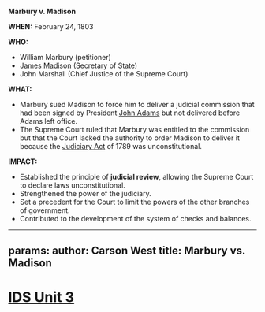 **Marbury v. Madison**

**WHEN:** February 24, 1803

**WHO:**
* William Marbury (petitioner)
* [James Madison](./../james-madison/) (Secretary of State)
* John Marshall (Chief Justice of the Supreme Court)

**WHAT:**

* Marbury sued Madison to force him to deliver a judicial commission that had been signed by President [John Adams](./../john-adams/) but not delivered before Adams left office.
* The Supreme Court ruled that Marbury was entitled to the commission but that the Court lacked the authority to order Madison to deliver it because the [Judiciary Act](./../judiciary-act/) of 1789 was unconstitutional.

**IMPACT:**

* Established the principle of **judicial review**, allowing the Supreme Court to declare laws unconstitutional.
* Strengthened the power of the judiciary.
* Set a precedent for the Court to limit the powers of the other branches of government.
* Contributed to the development of the system of checks and balances.
---
params:
	author: Carson West
title: Marbury vs. Madison
--- 
# [IDS Unit 3](./../ids-unit-3/)